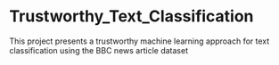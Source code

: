 # Trustworthy_Text_Classification
This project presents  a trustworthy machine learning approach for text classification using the BBC news article dataset
